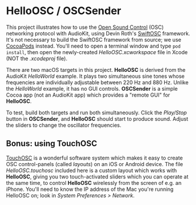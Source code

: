 # HelloOSC / OSCSender

This project illustrates how to use the [Open Sound Control](https://en.wikipedia.org/wiki/Open_Sound_Control) (OSC) networking protocol with AudioKit, using Devin Roth's [SwiftOSC](https://github.com/devinroth/SwiftOSC) framework. It's not necessary to build the SwiftOSC framework from source; we use [CocoaPods](https://guides.cocoapods.org/using/getting-started.html) instead. You'll need to open a terminal window and type `pod install`, then open the newly-created *HelloOSC.xcworkspace* file in Xcode (NOT the *.xcodeproj* file).

There are two macOS targets in this project. **HelloOSC** is derived from the AudioKit *HelloWorld* example. It plays two simultaneous sine tones whose frequencies are individually adjustable between 220 Hz and 880 Hz. Unlike the *HelloWorld* example, it has no GUI controls. **OSCSender** is a simple Cocoa app (not an AudioKit app) which provides a "remote GUI" for **HelloOSC**.

To test, build both targets and run both simultaneously. Click the *Play/Stop* button in **OSCSender**, and **HelloOSC** should start to produce sound. Adjust the sliders to change the oscillator frequencies.

## Bonus: using TouchOSC
[TouchOSC](https://hexler.net/software/touchosc) is a wonderful software system which makes it easy to create OSC control-panels (called *layouts*) on an iOS or Android device. The file *HelloOSC.touchosc* included here is a custom layout which works with **HelloOSC**, giving you two touch-activated sliders which you can operate at the same time, to control **HelloOSC** wirelessly from the screen of e.g. an iPhone. You'll need to know the IP address of the Mac you're running HelloOSC on; look in *System Preferences > Network*.
